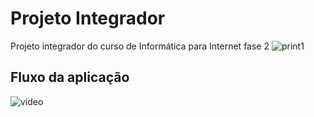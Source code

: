 # Projeto Integrador
 Projeto integrador do curso de Informática para Internet fase 2 
![print1](https://user-images.githubusercontent.com/56393487/88983778-50c76080-d2a2-11ea-885d-ee1717833891.png)

## Fluxo da aplicação
![video](https://user-images.githubusercontent.com/56393487/125170140-c52da380-e183-11eb-904f-479e4383658e.gif)
